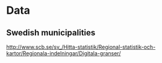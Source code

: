 Data
====



Swedish municipalities
----------------------
http://www.scb.se/sv_/Hitta-statistik/Regional-statistik-och-kartor/Regionala-indelningar/Digitala-granser/

